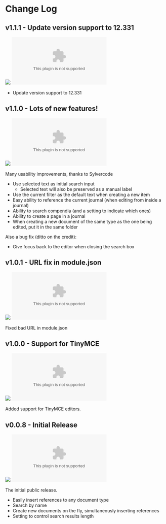 # Change Log

## v1.1.1 - Update version support to 12.331
![](https://img.shields.io/badge/release%20date-August%2017%2C%202024-blue)
![GitHub release](https://img.shields.io/github/downloads-pre/dovrosenberg/fvtt-autocomplete-mentions/v1.1.1/module.zip)

- Update version support to 12.331

## v1.1.0 - Lots of new features!
![](https://img.shields.io/badge/release%20date-December%2031%2C%202023-blue)
![GitHub release](https://img.shields.io/github/downloads-pre/dovrosenberg/fvtt-autocomplete-mentions/v1.1.0/module.zip)

Many usability improvements, thanks to Sylvercode
- Use selected text as initial search input
  - Selected text will also be preserved as a manual label
- Use the current filter as the default text when creating a new item
- Easy ability to reference the current journal (when editing from inside a journal)
- Ability to search compendia (and a setting to indicate which ones)
- Ability to create a page in a journal
- When creating a new document of the same type as the one being edited, put it in the same folder

Also a bug fix (ditto on the credit):
- Give focus back to the editor when closing the search box

## v1.0.1 - URL fix in module.json
![](https://img.shields.io/badge/release%20date-December%202%2C%202023-blue)
![GitHub release](https://img.shields.io/github/downloads-pre/dovrosenberg/fvtt-autocomplete-mentions/v1.0.1/module.zip)

Fixed bad URL in module.json

## v1.0.0 - Support for TinyMCE
![](https://img.shields.io/badge/release%20date-November%2025%2C%202023-blue)
![GitHub release](https://img.shields.io/github/downloads-pre/dovrosenberg/fvtt-autocomplete-mentions/v1.0.0/module.zip)

Added support for TinyMCE editors.


## v0.0.8 - Initial Release

![](https://img.shields.io/badge/release%20date-November%2023%2C%202023-blue)
![GitHub release](https://img.shields.io/github/downloads-pre/dovrosenberg/fvtt-autocomplete-mentions/v0.0.8/module.zip)

The initial public release.

- Easily insert references to any document type
- Search by name
- Create new documents on the fly, simultaneously inserting references
- Setting to control search results length
